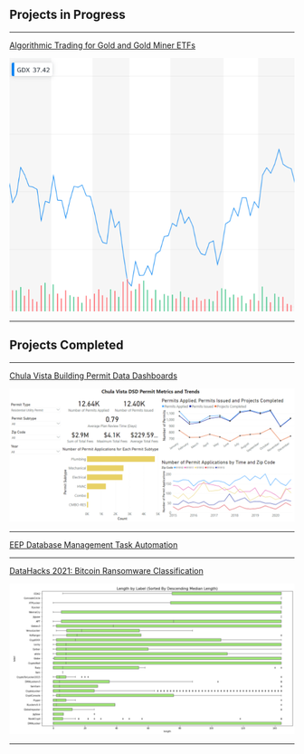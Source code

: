 ## Projects in Progress

---
[Algorithmic Trading for Gold and Gold Miner ETFs](/project_algorithmic_trading.md)

<img src="images/example GDX chart.PNG?raw=true"/>

---

## Projects Completed

---
[Chula Vista Building Permit Data Dashboards](/project_chula_vista.md)

<img src="images/example dashboard 1.PNG?raw=true"/>

---
[EEP Database Management Task Automation](/project_database_management_task_automation.md)

---
[DataHacks 2021: Bitcoin Ransomware Classification](/project_datahacks2021.md)

<img src="images/Boxplot Length by Label.PNG?raw=true"/>


---
